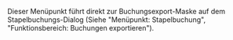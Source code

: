 Dieser Menüpunkt führt direkt zur Buchungsexport-Maske auf dem Stapelbuchungs-Dialog (Siehe "Menüpunkt: Stapelbuchung",
"Funktionsbereich: Buchungen exportieren").
